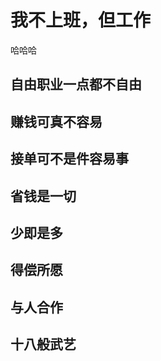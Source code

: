# 我不上班，但工作

哈哈哈

## 自由职业一点都不自由

## 赚钱可真不容易

## 接单可不是件容易事

## 省钱是一切

## 少即是多

## 得偿所愿

## 与人合作

## 十八般武艺
